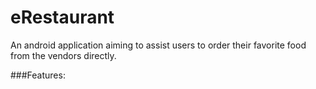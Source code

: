 # eRestaurant
An android application aiming to assist users to order their favorite food from the vendors directly.

###Features:
